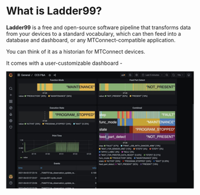 # What is Ladder99?

**Ladder99** is a free and open-source software pipeline that transforms data from your devices to a standard vocabulary, which can then feed into a database and dashboard, or any MTConnect-compatible application.

You can think of it as a historian for MTConnect devices.

It comes with a user-customizable dashboard -

![](_images/grafana-pa.jpg)
